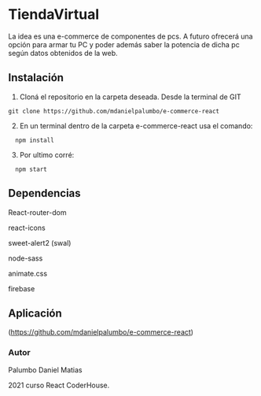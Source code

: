# TiendaVirtual 

La idea es una e-commerce de componentes de pcs. A futuro ofrecerá una opción para armar tu PC y poder además 
saber la potencia de dicha pc según datos obtenidos de la web. 

## Instalación 

1. Cloná el repositorio en la carpeta deseada. Desde la terminal de GIT
  ```
  git clone https://github.com/mdanielpalumbo/e-commerce-react
  ```
2. En un terminal dentro de la carpeta e-commerce-react usa el comando: 
  ```
    npm install 
  ```
3. Por ultimo corré: 

  ```
    npm start
  ```

## Dependencias 

React-router-dom

react-icons

sweet-alert2 (swal)

node-sass

animate.css

firebase

## Aplicación 

(https://github.com/mdanielpalumbo/e-commerce-react)

### Autor 

Palumbo Daniel Matias

2021 curso React CoderHouse.